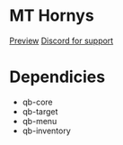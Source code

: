 # MT Hornys
[Preview](https://www.youtube.com/watch?v=3190vi-2_m8)
[Discord for support](https://discord.gg/AQHbsahZsV)

# Dependicies
- qb-core
- qb-target
- qb-menu
- qb-inventory
